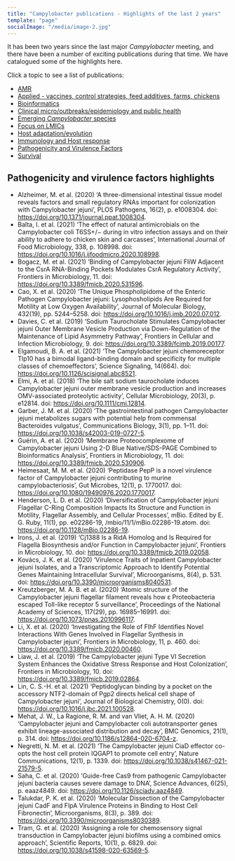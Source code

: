 ```yaml
---
title: "Campylobacter publications - Highlights of the last 2 years"
template: "page"
socialImage: "/media/image-2.jpg"
---
```

It has been two years since the last major *Campylobacter* meeting, and there have been a number of exciting publications during that time. We have catalogued some of the highlights here. 

Click a topic to see a list of publications:

* [AMR](/pages/literature/amr)
* [Applied - vaccines, control strategies, feed additives, farms, chickens](/pages/literature/applied)
* [Bioinformatics](/pages/literature/bioinformatics)
* [Clinical micro/outbreaks/epidemiology and public health](/pages/literature/clinical)
* [Emerging *Campylobacter* species](/pages/literature/emerging)
* [Focus on LMICs](/pages/literature/lmics)
* [Host adaptation/evolution](/pages/literature/evolution)
* [Immunology and Host response](/pages/literature/immunology)
* [Pathogenicity and Virulence Factors](/pages/literature/pathogenicity)
* [Survival](/pages/literature/survival)

## Pathogenicity and virulence factors highlights

* Alzheimer, M. et al. (2020) ‘A three-dimensional intestinal tissue model reveals factors and small regulatory RNAs important for colonization with Campylobacter jejuni’, PLOS Pathogens, 16(2), p. e1008304. doi: https://doi.org/10.1371/journal.ppat.1008304.
* Balta, I. et al. (2021) ‘The effect of natural antimicrobials on the Campylobacter coli T6SS+/− during in vitro infection assays and on their ability to adhere to chicken skin and carcasses’, International Journal of Food Microbiology, 338, p. 108998. doi: https://doi.org/10.1016/j.ijfoodmicro.2020.108998.
* Bogacz, M. et al. (2021) ‘Binding of Campylobacter jejuni FliW Adjacent to the CsrA RNA-Binding Pockets Modulates CsrA Regulatory Activity’, Frontiers in Microbiology, 11. doi: https://doi.org/10.3389/fmicb.2020.531596.
* Cao, X. et al. (2020) ‘The Unique Phospholipidome of the Enteric Pathogen Campylobacter jejuni: Lysophosholipids Are Required for Motility at Low Oxygen Availability’, Journal of Molecular Biology, 432(19), pp. 5244–5258. doi: https://doi.org/10.1016/j.jmb.2020.07.012.
* Davies, C. et al. (2019) ‘Sodium Taurocholate Stimulates Campylobacter jejuni Outer Membrane Vesicle Production via Down-Regulation of the Maintenance of Lipid Asymmetry Pathway’, Frontiers in Cellular and Infection Microbiology, 9. doi: https://doi.org/10.3389/fcimb.2019.00177.
* Elgamoudi, B. A. et al. (2021) ‘The Campylobacter jejuni chemoreceptor Tlp10 has a bimodal ligand-binding domain and specificity for multiple classes of chemoeffectors’, Science Signaling, 14(664). doi: https://doi.org/10.1126/scisignal.abc8521.
* Elmi, A. et al. (2018) ‘The bile salt sodium taurocholate induces Campylobacter jejuni outer membrane vesicle production and increases OMV-associated proteolytic activity’, Cellular Microbiology, 20(3), p. e12814. doi: https://doi.org/10.1111/cmi.12814.
* Garber, J. M. et al. (2020) ‘The gastrointestinal pathogen Campylobacter jejuni metabolizes sugars with potential help from commensal Bacteroides vulgatus’, Communications Biology, 3(1), pp. 1–11. doi: https://doi.org/10.1038/s42003-019-0727-5.
* Guérin, A. et al. (2020) ‘Membrane Proteocomplexome of Campylobacter jejuni Using 2-D Blue Native/SDS-PAGE Combined to Bioinformatics Analysis’, Frontiers in Microbiology, 11. doi: https://doi.org/10.3389/fmicb.2020.530906.
* Heimesaat, M. M. et al. (2020) ‘Peptidase PepP is a novel virulence factor of Campylobacter jejuni contributing to murine campylobacteriosis’, Gut Microbes, 12(1), p. 1770017. doi: https://doi.org/10.1080/19490976.2020.1770017.
* Henderson, L. D. et al. (2020) ‘Diversification of Campylobacter jejuni Flagellar C-Ring Composition Impacts Its Structure and Function in Motility, Flagellar Assembly, and Cellular Processes’, mBio. Edited by E. G. Ruby, 11(1), pp. e02286-19, /mbio/11/1/mBio.02286-19.atom. doi: https://doi.org/10.1128/mBio.02286-19.
* Irons, J. et al. (2019) ‘Cj1388 Is a RidA Homolog and Is Required for Flagella Biosynthesis and/or Function in Campylobacter jejuni’, Frontiers in Microbiology, 10. doi: https://doi.org/10.3389/fmicb.2019.02058.
* Kovács, J. K. et al. (2020) ‘Virulence Traits of Inpatient Campylobacter jejuni Isolates, and a Transcriptomic Approach to Identify Potential Genes Maintaining Intracellular Survival’, Microorganisms, 8(4), p. 531. doi: https://doi.org/10.3390/microorganisms8040531.
* Kreutzberger, M. A. B. et al. (2020) ‘Atomic structure of the Campylobacter jejuni flagellar filament reveals how ε Proteobacteria escaped Toll-like receptor 5 surveillance’, Proceedings of the National Academy of Sciences, 117(29), pp. 16985–16991. doi: https://doi.org/10.1073/pnas.2010996117.
* Li, X. et al. (2020) ‘Investigating the Role of FlhF Identifies Novel Interactions With Genes Involved in Flagellar Synthesis in Campylobacter jejuni’, Frontiers in Microbiology, 11, p. 460. doi: https://doi.org/10.3389/fmicb.2020.00460.
* Liaw, J. et al. (2019) ‘The Campylobacter jejuni Type VI Secretion System Enhances the Oxidative Stress Response and Host Colonization’, Frontiers in Microbiology, 10. doi: https://doi.org/10.3389/fmicb.2019.02864.
* Lin, C. S.-H. et al. (2021) ‘Peptidoglycan binding by a pocket on the accessory NTF2-domain of Pgp2 directs helical cell shape of Campylobacter jejuni’, Journal of Biological Chemistry, 0(0). doi: https://doi.org/10.1016/j.jbc.2021.100528.
* Mehat, J. W., La Ragione, R. M. and van Vliet, A. H. M. (2020) ‘Campylobacter jejuni and Campylobacter coli autotransporter genes exhibit lineage-associated distribution and decay’, BMC Genomics, 21(1), p. 314. doi: https://doi.org/10.1186/s12864-020-6704-z.
* Negretti, N. M. et al. (2021) ‘The Campylobacter jejuni CiaD effector co-opts the host cell protein IQGAP1 to promote cell entry’, Nature Communications, 12(1), p. 1339. doi: https://doi.org/10.1038/s41467-021-21579-5.
* Saha, C. et al. (2020) ‘Guide-free Cas9 from pathogenic Campylobacter jejuni bacteria causes severe damage to DNA’, Science Advances, 6(25), p. eaaz4849. doi: https://doi.org/10.1126/sciadv.aaz4849.
* Talukdar, P. K. et al. (2020) ‘Molecular Dissection of the Campylobacter jejuni CadF and FlpA Virulence Proteins in Binding to Host Cell Fibronectin’, Microorganisms, 8(3), p. 389. doi: https://doi.org/10.3390/microorganisms8030389.
* Tram, G. et al. (2020) ‘Assigning a role for chemosensory signal transduction in Campylobacter jejuni biofilms using a combined omics approach’, Scientific Reports, 10(1), p. 6829. doi: https://doi.org/10.1038/s41598-020-63569-5.

